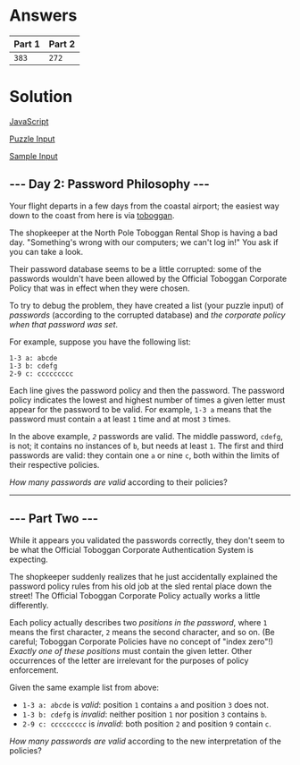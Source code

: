# Answers

|   Part 1  |   Part 2  |
| --------- | --------- |
|   `383`   |   `272`   |

# Solution
[JavaScript](./day2.js)

[Puzzle Input](./input.txt)

[Sample Input](./sample.txt)

## --- Day 2: Password Philosophy ---

Your flight departs in a few days from the coastal airport; the easiest way down to the coast from here is via [toboggan](https://en.wikipedia.org/wiki/Toboggan).

The shopkeeper at the North Pole Toboggan Rental Shop is having a bad day. "Something's wrong with our computers; we can't log in!" You ask if you can take a look.

Their password database seems to be a little corrupted: some of the passwords wouldn't have been allowed by the Official Toboggan Corporate Policy that was in effect when they were chosen.

To try to debug the problem, they have created a list (your puzzle input) of _passwords_ (according to the corrupted database) and _the corporate policy when that password was set_.

For example, suppose you have the following list:

    1-3 a: abcde
    1-3 b: cdefg
    2-9 c: ccccccccc


Each line gives the password policy and then the password. The password policy indicates the lowest and highest number of times a given letter must appear for the password to be valid. For example, `1-3 a` means that the password must contain `a` at least `1` time and at most `3` times.

In the above example, _`2`_ passwords are valid. The middle password, `cdefg`, is not; it contains no instances of `b`, but needs at least `1`. The first and third passwords are valid: they contain one `a` or nine `c`, both within the limits of their respective policies.

_How many passwords are valid_ according to their policies?

-----------------

## --- Part Two ---

While it appears you validated the passwords correctly, they don't seem to be what the Official Toboggan Corporate Authentication System is expecting.

The shopkeeper suddenly realizes that he just accidentally explained the password policy rules from his old job at the sled rental place down the street! The Official Toboggan Corporate Policy actually works a little differently.

Each policy actually describes two _positions in the password_, where `1` means the first character, `2` means the second character, and so on. (Be careful; Toboggan Corporate Policies have no concept of "index zero"!) _Exactly one of these positions_ must contain the given letter. Other occurrences of the letter are irrelevant for the purposes of policy enforcement.

Given the same example list from above:

*   <code>1-3 a: <em>a</em>b<em>c</em>de</code> is _valid_: position `1` contains `a` and position `3` does not.
*   <code>1-3 b: <em>c</em>d<em>e</em>fg</code> is _invalid_: neither position `1` nor position `3` contains `b`.
*   <code>2-9 c: c<em>c</em>cccccc<em>c</em></code> is _invalid_: both position `2` and position `9` contain `c`.

_How many passwords are valid_ according to the new interpretation of the policies?